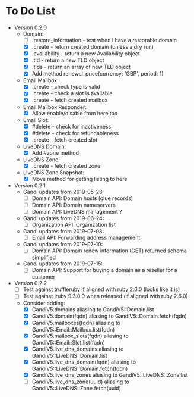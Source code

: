 # To Do List

* Version 0.2.0
  * Domain:
    * [ ] .restore_information - test when I have a restorable domain
    * [X] .create - return created domain (unless a dry run)
    * [X] .availability - return a new Availability object
    * [X] .tld - return a new TLD object
    * [X] .tlds - return an array of new TLD object
    * [X] Add method renewal_price(currency: 'GBP', period: 1)
  * Email Mailbox:
    * [X] .create - check type is valid
    * [X] .create - check a slot is available
    * [X] .create - fetch created mailbox
  * Email Mailbox Responder:
    * [X] Allow enable/disable from here too
  * Email Slot:
    * [X] #delete - check for inactiveness
    * [X] #delete - check for refundableness
    * [X] .create - fetch created slot
  * LiveDNS Domain:
    * [X] Add #zone method
  * LiveDNS Zone:
    * [X] .create - fetch created zone
  * LiveDNS Zone Snapshot:
    * [X] Move method for getting listing to here

* Version 0.2.1
  * Gandi updates from 2019-05-23:
    * [ ] Domain API: Domain hosts (glue records)
    * [ ] Domain API: Domain nameservers
    * [ ] Domain API: LiveDNS management ?
  * Gandi updates from 2019-06-24:
    * [ ] Organization API: Organization list
  * Gandi updates from 2019-07-08:
    * [ ] Email API: Forwarding address management
  * Gandi updates from 2019-07-10:
    * [ ] Domain API: Domain renew information (GET) returned schema simplified
  * Gandi updates from 2019-07-15:
    * [ ] Domain API: Support for buying a domain as a reseller for a customer

* Version 0.2.2
  * [ ] Test against truffleruby if aligned with ruby 2.6.0 (looks like it is)
  * [ ] Test against jruby 9.3.0.0 when released (if aligned with ruby 2.6.0)
  * Consider adding:
    * [X] GandiV5.domains aliasing to GandiV5::Domain.list
    * [X] GandiV5.domain(fqdn) aliasing to GandiV5::Domain.fetch(fqdn)
    * [X] GandiV5.mailboxes(fqdn) aliasing to GandiV5::Email::Mailbox.list(fqdn)
    * [X] GandiV5.mailbox_slots(fqdn) aliasing to GandiV5::Email::Slot.list(fqdn)
    * [X] GandiV5.live_dns_domains aliasing to GandiV5::LiveDNS::Domain.list
    * [X] GandiV5.live_dns_domain(fqdn) aliasing to GandiV5::LiveDNS::Domain.fetch(fqdn)
    * [X] GandiV5.live_dns_zones aliasing to GandiV5::LiveDNS::Zone.list
    * [ ] GandiV5.live_dns_zone(uuid) aliasing to GandiV5::LiveDNS::Zone.fetch(uuid)
